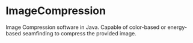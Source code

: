 # ImageCompression
Image Compression software in Java.
Capable of color-based or energy-based seamfinding to compress the provided image.

